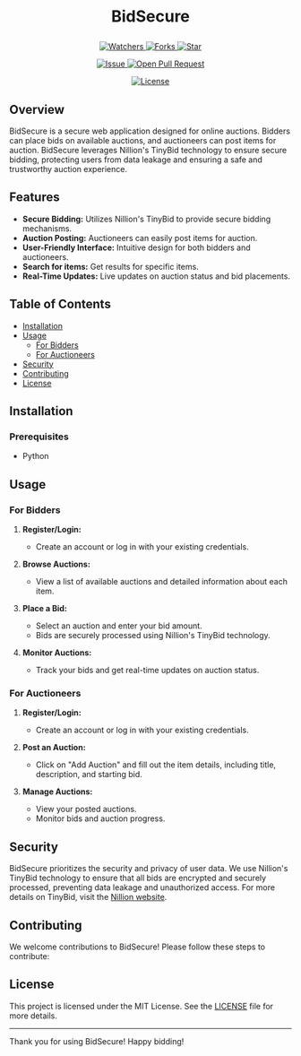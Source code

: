 # <p align="center">BidSecure</p>
<p align="center">
    <p align="center">
        <a href="https://github.com/Sandesh-Pyakurel/Bidding/StudyPal/" target="blank">
            <img src="https://img.shields.io/github/watchers/Sandesh-Pyakurel/Bidding?style=for-the-badge&logo=appveyor" alt="Watchers"/>
        </a>
        <a href="https://github.com/Sandesh-Pyakurel/Bidding/fork" target="blank">
            <img src="https://img.shields.io/github/forks/Sandesh-Pyakurel/Bidding?style=for-the-badge&logo=appveyor" alt="Forks"/>
        </a>
        <a href="https://github.com/Sandesh-Pyakurel/Bidding/stargazers" target="blank">
            <img src="https://img.shields.io/github/stars/Sandesh-Pyakurel/Bidding?style=for-the-badge&logo=appveyor" alt="Star"/>
        </a>
    </p>
    <p align="center">
        <a href="https://github.com/Sandesh-Pyakurel/Bidding/issues" target="blank">
            <img src="https://img.shields.io/github/issues/Sandesh-Pyakurel/Bidding?style=for-the-badge&logo=appveyor" alt="Issue"/>
        </a>
        <a href="https://github.com/Sandesh-Pyakurel/Bidding/pulls" target="blank">
            <img src="https://img.shields.io/github/issues-pr/Sandesh-Pyakurel/Bidding?style=for-the-badge&logo=appveyor" alt="Open Pull Request"/>
        </a>
    </p>
    <p align="center">
        <a href="https://github.com/rajesh-adk-137/StudyPal/blob/master/LICENSE" target="blank">
            <img src="https://img.shields.io/github/license/Sandesh-Pyakurel/Bidding?style=for-the-badge&logo=appveyor" alt="License" />
        </a>
    </p>
</p>

## Overview

BidSecure is a secure web application designed for online auctions. Bidders can place bids on available auctions, and auctioneers can post items for auction. BidSecure leverages Nillion's TinyBid technology to ensure secure bidding, protecting users from data leakage and ensuring a safe and trustworthy auction experience.

## Features

- **Secure Bidding:** Utilizes Nillion's TinyBid to provide secure bidding mechanisms.
- **Auction Posting:** Auctioneers can easily post items for auction.
- **User-Friendly Interface:** Intuitive design for both bidders and auctioneers.
- **Search for items:** Get results for specific items.
- **Real-Time Updates:** Live updates on auction status and bid placements.

## Table of Contents

- [Installation](#installation)
- [Usage](#usage)
  - [For Bidders](#for-bidders)
  - [For Auctioneers](#for-auctioneers)
- [Security](#security)
- [Contributing](#contributing)
- [License](#license)

## Installation

### Prerequisites

- Python


## Usage

### For Bidders

1. **Register/Login:**
   - Create an account or log in with your existing credentials.

2. **Browse Auctions:**
   - View a list of available auctions and detailed information about each item.

3. **Place a Bid:**
   - Select an auction and enter your bid amount.
   - Bids are securely processed using Nillion's TinyBid technology.

4. **Monitor Auctions:**
   - Track your bids and get real-time updates on auction status.

### For Auctioneers

1. **Register/Login:**
   - Create an account or log in with your existing credentials.

2. **Post an Auction:**
   - Click on "Add Auction" and fill out the item details, including title, description, and starting bid.

3. **Manage Auctions:**
   - View your posted auctions.
   - Monitor bids and auction progress.

## Security

BidSecure prioritizes the security and privacy of user data. We use Nillion's TinyBid technology to ensure that all bids are encrypted and securely processed, preventing data leakage and unauthorized access. For more details on TinyBid, visit the [Nillion website](https://www.nillion.com).

## Contributing

We welcome contributions to BidSecure! Please follow these steps to contribute:



## License

This project is licensed under the MIT License. See the [LICENSE](LICENSE) file for more details.

---

Thank you for using BidSecure! Happy bidding!
